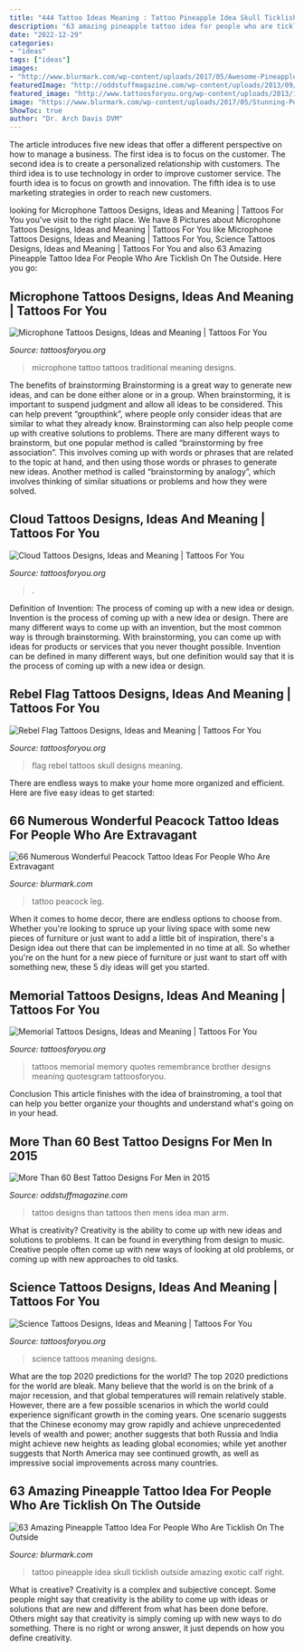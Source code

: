 ```yaml
---
title: "444 Tattoo Ideas Meaning : Tattoo Pineapple Idea Skull Ticklish Outside Amazing Exotic Calf Right"
description: "63 amazing pineapple tattoo idea for people who are ticklish on the outside"
date: "2022-12-29"
categories:
- "ideas"
tags: ["ideas"]
images:
- "http://www.blurmark.com/wp-content/uploads/2017/05/Awesome-Pineapple-Tattoo.jpg"
featuredImage: "http://oddstuffmagazine.com/wp-content/uploads/2013/09/Best-tattoo-designs-for-Men-24-421x800.jpg"
featured_image: "http://www.tattoosforyou.org/wp-content/uploads/2013/11/Science-Tattoos-Pictures.jpg"
image: "https://www.blurmark.com/wp-content/uploads/2017/05/Stunning-Peacock-Tattoo-On-Lower-Leg.jpg"
ShowToc: true
author: "Dr. Arch Davis DVM"
---
```



The article introduces five new ideas that offer a different perspective on how to manage a business. The first idea is to focus on the customer. The second idea is to create a personalized relationship with customers. The third idea is to use technology in order to improve customer service. The fourth idea is to focus on growth and innovation. The fifth idea is to use marketing strategies in order to reach new customers.

	

		
looking for Microphone Tattoos Designs, Ideas and Meaning | Tattoos For You you've visit to the right place. We have 8 Pictures about Microphone Tattoos Designs, Ideas and Meaning | Tattoos For You like Microphone Tattoos Designs, Ideas and Meaning | Tattoos For You, Science Tattoos Designs, Ideas and Meaning | Tattoos For You and also 63 Amazing Pineapple Tattoo Idea For People Who Are Ticklish On The Outside. Here you go:
		
    
## Microphone Tattoos Designs, Ideas And Meaning | Tattoos For You

<img loading=lazy src="https://www.tattoosforyou.org/wp-content/uploads/2016/03/Traditional-Microphone-Tattoo.jpg" onerror="this.onerror=null;this.src='https://tse1.mm.bing.net/th?id=OIP.cvCbK2XmwMO3fVMbBM4STQHaK4&amp;pid=15.1';" alt="Microphone Tattoos Designs, Ideas and Meaning | Tattoos For You">

_Source: tattoosforyou.org_

>microphone tattoo tattoos traditional meaning designs. 

	

The benefits of brainstorming
Brainstorming is a great way to generate new ideas, and can be done either alone or in a group. When brainstorming, it is important to suspend judgment and allow all ideas to be considered. This can help prevent “groupthink”, where people only consider ideas that are similar to what they already know. Brainstorming can also help people come up with creative solutions to problems.
There are many different ways to brainstorm, but one popular method is called “brainstorming by free association”. This involves coming up with words or phrases that are related to the topic at hand, and then using those words or phrases to generate new ideas. Another method is called “brainstorming by analogy”, which involves thinking of similar situations or problems and how they were solved.

    
## Cloud Tattoos Designs, Ideas And Meaning | Tattoos For You

<img loading=lazy src="https://www.tattoosforyou.org/wp-content/uploads/2013/11/Cloud-Tattoo-Ideas.jpg" onerror="this.onerror=null;this.src='https://tse2.mm.bing.net/th?id=OIP.ZbyyYKMOR8U_rt1NSE6eLwHaJ4&amp;pid=15.1';" alt="Cloud Tattoos Designs, Ideas and Meaning | Tattoos For You">

_Source: tattoosforyou.org_

>. 

	

Definition of Invention: The process of coming up with a new idea or design.
Invention is the process of coming up with a new idea or design. There are many different ways to come up with an invention, but the most common way is through brainstorming. With brainstorming, you can come up with ideas for products or services that you never thought possible. Invention can be defined in many different ways, but one definition would say that it is the process of coming up with a new idea or design.

    
## Rebel Flag Tattoos Designs, Ideas And Meaning | Tattoos For You

<img loading=lazy src="https://www.tattoosforyou.org/wp-content/uploads/2013/11/Rebel-Flag-Skull-Tattoos.jpg" onerror="this.onerror=null;this.src='https://tse4.mm.bing.net/th?id=OIP.L5OTErQi6vPyARffCA41UgHaJ4&amp;pid=15.1';" alt="Rebel Flag Tattoos Designs, Ideas and Meaning | Tattoos For You">

_Source: tattoosforyou.org_

>flag rebel tattoos skull designs meaning. 

	

There are endless ways to make your home more organized and efficient. Here are five easy ideas to get started:

    
## 66 Numerous Wonderful Peacock Tattoo Ideas For People Who Are Extravagant

<img loading=lazy src="https://www.blurmark.com/wp-content/uploads/2017/05/Stunning-Peacock-Tattoo-On-Lower-Leg.jpg" onerror="this.onerror=null;this.src='https://tse3.mm.bing.net/th?id=OIP.H0N8LhTPhIc3bH1619UMygHaNK&amp;pid=15.1';" alt="66 Numerous Wonderful Peacock Tattoo Ideas For People Who Are Extravagant">

_Source: blurmark.com_

>tattoo peacock leg. 

	

When it comes to home decor, there are endless options to choose from. Whether you're looking to spruce up your living space with some new pieces of furniture or just want to add a little bit of inspiration, there's a Design idea out there that can be implemented in no time at all. So whether you're on the hunt for a new piece of furniture or just want to start off with something new, these 5 diy ideas will get you started.

    
## Memorial Tattoos Designs, Ideas And Meaning | Tattoos For You

<img loading=lazy src="http://www.tattoosforyou.org/wp-content/uploads/2013/09/Memory-Tattoos.jpg" onerror="this.onerror=null;this.src='https://tse2.mm.bing.net/th?id=OIP.2G3m8Gd8v3K5JWT_Hw4llAHaJ4&amp;pid=15.1';" alt="Memorial Tattoos Designs, Ideas and Meaning | Tattoos For You">

_Source: tattoosforyou.org_

>tattoos memorial memory quotes remembrance brother designs meaning quotesgram tattoosforyou. 

	

Conclusion
This article finishes with the idea of brainstroming, a tool that can help you better organize your thoughts and understand what's going on in your head.

    
## More Than 60 Best Tattoo Designs For Men In 2015

<img loading=lazy src="http://oddstuffmagazine.com/wp-content/uploads/2013/09/Best-tattoo-designs-for-Men-24-421x800.jpg" onerror="this.onerror=null;this.src='https://tse1.mm.bing.net/th?id=OIP.SF5qB5LXn8Nggv4b1Gq7jQAAAA&amp;pid=15.1';" alt="More Than 60 Best Tattoo Designs For Men in 2015">

_Source: oddstuffmagazine.com_

>tattoo designs than tattoos then mens idea man arm. 

	

What is creativity?
Creativity is the ability to come up with new ideas and solutions to problems. It can be found in everything from design to music. Creative people often come up with new ways of looking at old problems, or coming up with new approaches to old tasks.

    
## Science Tattoos Designs, Ideas And Meaning | Tattoos For You

<img loading=lazy src="http://www.tattoosforyou.org/wp-content/uploads/2013/11/Science-Tattoos-Pictures.jpg" onerror="this.onerror=null;this.src='https://tse4.mm.bing.net/th?id=OIP.H6AMlo_0mNpMhndXAr_JbAHaJ6&amp;pid=15.1';" alt="Science Tattoos Designs, Ideas and Meaning | Tattoos For You">

_Source: tattoosforyou.org_

>science tattoos meaning designs. 

	

What are the top 2020 predictions for the world?
The top 2020 predictions for the world are bleak. Many believe that the world is on the brink of a major recession, and that global temperatures will remain relatively stable. However, there are a few possible scenarios in which the world could experience significant growth in the coming years. One scenario suggests that the Chinese economy may grow rapidly and achieve unprecedented levels of wealth and power; another suggests that both Russia and India might achieve new heights as leading global economies; while yet another suggests that North America may see continued growth, as well as impressive social improvements across many countries.

    
## 63 Amazing Pineapple Tattoo Idea For People Who Are Ticklish On The Outside

<img loading=lazy src="http://www.blurmark.com/wp-content/uploads/2017/05/Awesome-Pineapple-Tattoo.jpg" onerror="this.onerror=null;this.src='https://tse3.mm.bing.net/th?id=OIP.3-9BAFl9g5D-f-wGUjLt-QHaJ4&amp;pid=15.1';" alt="63 Amazing Pineapple Tattoo Idea For People Who Are Ticklish On The Outside">

_Source: blurmark.com_

>tattoo pineapple idea skull ticklish outside amazing exotic calf right. 

	

What is creative?
Creativity is a complex and subjective concept. Some people might say that creativity is the ability to come up with ideas or solutions that are new and different from what has been done before. Others might say that creativity is simply coming up with new ways to do something. There is no right or wrong answer, it just depends on how you define creativity.

